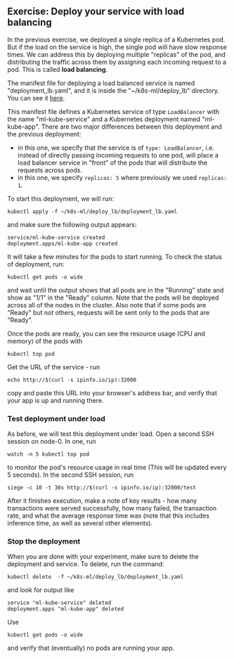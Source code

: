 ## Exercise: Deploy your service with load balancing

In the previous exercise, we deployed a single replica of a Kubernetes pod. But if the load on the service is high, the single pod will have slow response times. We can address this by deploying multiple "replicas" of the pod, and distributing the traffic across them by assigning each incoming request to a pod. This is called **load balancing**.

The manifest file for deploying a load balanced service is named "deployment_lb.yaml", and it is inside the "~/k8s-ml/deploy_lb" directory. You can see it [here](https://github.com/teaching-on-testbeds/k8s-ml/blob/main/deploy_lb/deployment_lb.yaml).


This manifest file defines a Kubernetes service of type `LoadBalancer` with the name "ml-kube-service" and a Kubernetes deployment named "ml-kube-app". There are two major differences between this deployment and the previous deployment:

* in this one, we specify that the service is of `type: LoadBalancer`, i.e. instead of directly passing incoming requests to one pod, will place a load balancer service in "front" of the pods that will distribute the requests across pods.
* in this one, we specify `replicas: 5` where previously we used `replicas: 1`.

To start this deployment, we will run:

```
kubectl apply -f ~/k8s-ml/deploy_lb/deployment_lb.yaml
```

and make sure the following output appears:

```
service/ml-kube-service created
deployment.apps/ml-kube-app created
```

It will take a few minutes for the pods to start running. To check the status of deployment, run:

``` 
kubectl get pods -o wide
```

and wait until the output shows that all pods are in the "Running" state and show as "1/1" in the "Ready" column. Note that the pods will be deployed across all of the nodes in the cluster. Also note that if some pods are "Ready" but not others, requests will be sent only to the pods that are "Ready".

Once the pods are ready, you can see the resource usage (CPU and memory) of the pods with

```
kubectl top pod
```

Get the URL of the service - run

``` shell
echo http://$(curl -s ipinfo.io/ip):32000
```

copy and paste this URL into your browser's address bar, and verify that your app is up and running there. 

### Test deployment under load

As before, we will test this deployment under load. Open a second SSH session on node-0. In one, run

```
watch -n 5 kubectl top pod
```

to monitor the pod's resource usage in real time (This will be updated every 5 seconds). In the second SSH session, run


```
siege -c 10 -t 30s http://$(curl -s ipinfo.io/ip):32000/test
```

After it finishes execution, make a note of key results - how many transactions were served successfully, how many failed, the transaction rate, and what the average response time was (note that this includes inference time, as well as several other elements). 

### Stop the deployment


When you are done with your experiment, make sure to delete the deployment and service. To delete, run the command:

``` 
kubectl delete  -f ~/k8s-ml/deploy_lb/deployment_lb.yaml
```

and look for output like

```
service "ml-kube-service" deleted
deployment.apps "ml-kube-app" deleted
```

Use

``` 
kubectl get pods -o wide
```

and verify that (eventually) no pods are running your app.
